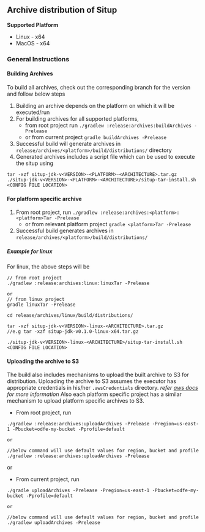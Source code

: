## Archive distribution of Situp

**Supported Platform**

* Linux - x64
* MacOS - x64

### General Instructions

#### Building Archives

To build all archives, check out the corresponding branch for the version and follow below steps

1. Building an archive depends on the platform on which it will be executed/run
2. For building archives for all supported platforms, 
   * from root project run  `./gradlew :release:archives:buildArchives -Prelease`
   * or from current project `gradle buildArchives -Prelease`
3. Successful build will generate archives in `release/archives/<platform>/build/distributions/` directory
4. Generated archives includes a script file which can be used to execute the situp using
 
```
tar -xzf situp-jdk-v<VERSION>-<PLATFORM>-<ARCHITECTURE>.tar.gz
./situp-jdk-v<VERSION>-<PLATFORM>-<ARCHITECTURE>/situp-tar-install.sh <CONFIG FILE LOCATION>
```

#### For platform specific archive

1. From root project, run `./gradlew :release:archives:<platform>:<platform>Tar -Prelease`
   * or from relevant platform project `gradle <platform>Tar -Prelease`
2. Successful build generates archives in `release/archives/<platform>/build/distributions/`

##### Example for linux

For linux, the above steps will be
 ```
// from root project
./gradlew :release:archives:linux:linuxTar -Prelease

or
// from linux project
gradle linuxTar -Prelease

cd release/archives/linux/build/distributions/

tar -xzf situp-jdk-v<VERSION>-linux-<ARCHITECTURE>.tar.gz
//e.g tar -xzf situp-jdk-v0.1.0-linux-x64.tar.gz

./situp-jdk-v<VERSION>-linux-<ARCHITECTURE>/situp-tar-install.sh <CONFIG FILE LOCATION>

```

#### Uploading the archive to S3

The build also includes mechanisms to upload the built archive to S3 for distribution. Uploading the archive to S3 
assumes the executor has appropriate credentials in his/her `.awsCredentials` directory. *refer [aws docs](https://docs.aws.amazon.com/sdk-for-java/v2/developer-guide/credentials.html#credentials-file-format) for more information*
Also each platform specific project has a similar mechanism to upload platform specific archives to S3.

* From root project, run 

```
./gradlew :release:archives:uploadArchives -Prelease -Pregion=us-east-1 -Pbucket=odfe-my-bucket -Pprofile=default

or

//below command will use default values for region, bucket and profile
./gradlew :release:archives:uploadArchives -Prelease 
```

or

* From current project, run

```
./gradle uploadArchives -Prelease -Pregion=us-east-1 -Pbucket=odfe-my-bucket -Pprofile=default

or

//below command will use default values for region, bucket and profile
./gradlew uploadArchives -Prelease 

```

